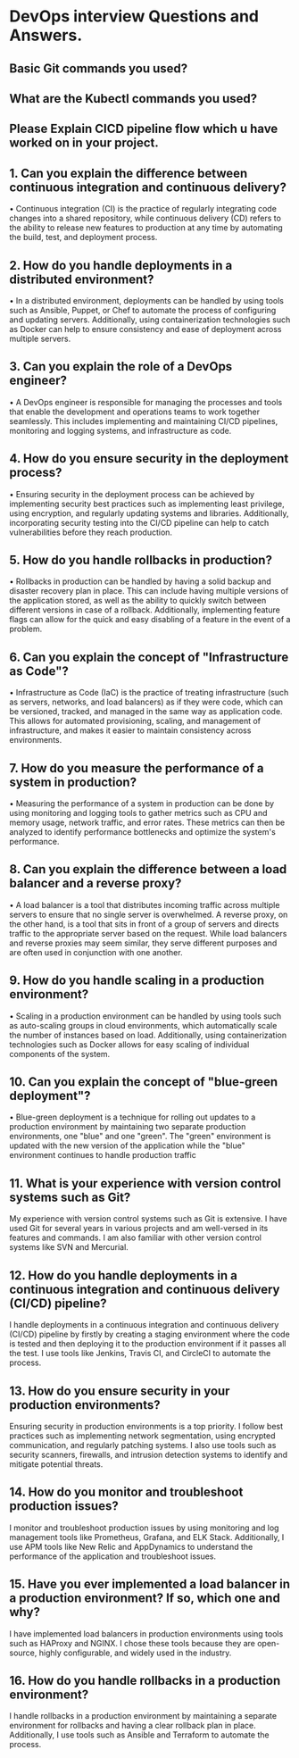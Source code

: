 
# DevOps interview Questions and Answers.
## Basic Git commands you used?
## What are the Kubectl commands you used?

## Please Explain CICD pipeline flow which u have worked on in your project.




## 1. Can you explain the difference between continuous integration and continuous delivery?

• Continuous integration (CI) is the practice of regularly integrating code changes into a shared repository, while continuous delivery (CD) refers to the ability to release new features to production at any time by automating the build, test, and deployment process.


## 2. How do you handle deployments in a distributed environment?

• In a distributed environment, deployments can be handled by using tools such as Ansible, Puppet, or Chef to automate the process of configuring and updating servers. Additionally, using containerization technologies such as Docker can help to ensure consistency and ease of deployment across multiple servers.


## 3. Can you explain the role of a DevOps engineer?

• A DevOps engineer is responsible for managing the processes and tools that enable the development and operations teams to work together seamlessly. This includes implementing and maintaining CI/CD pipelines, monitoring and logging systems, and infrastructure as code.


## 4. How do you ensure security in the deployment process?

• Ensuring security in the deployment process can be achieved by implementing security best practices such as implementing least privilege, using encryption, and regularly updating systems and libraries. Additionally, incorporating security testing into the CI/CD pipeline can help to catch vulnerabilities before they reach production.


## 5. How do you handle rollbacks in production?

• Rollbacks in production can be handled by having a solid backup and disaster recovery plan in place. This can include having multiple versions of the application stored, as well as the ability to quickly switch between different versions in case of a rollback. Additionally, implementing feature flags can allow for the quick and easy disabling of a feature in the event of a problem.


## 6. Can you explain the concept of "Infrastructure as Code"?

• Infrastructure as Code (IaC) is the practice of treating infrastructure (such as servers, networks, and load balancers) as if they were code, which can be versioned, tracked, and managed in the same way as application code. This allows for automated provisioning, scaling, and management of infrastructure, and makes it easier to maintain consistency across environments.


## 7. How do you measure the performance of a system in production?

•  Measuring the performance of a system in production can be done by using monitoring and logging tools to gather metrics such as CPU and memory usage, network traffic, and error rates. These metrics can then be analyzed to identify performance bottlenecks and optimize the system's performance.


## 8. Can you explain the difference between a load balancer and a reverse proxy?

• A load balancer is a tool that distributes incoming traffic across multiple servers to ensure that no single server is overwhelmed. A reverse proxy, on the other hand, is a tool that sits in front of a group of servers and directs traffic to the appropriate server based on the request. While load balancers and reverse proxies may seem similar, they serve different purposes and are often used in conjunction with one another.


## 9. How do you handle scaling in a production environment?

• Scaling in a production environment can be handled by using tools such as auto-scaling groups in cloud environments, which automatically scale the number of instances based on load. Additionally, using containerization technologies such as Docker allows for easy scaling of individual components of the system.


## 10. Can you explain the concept of "blue-green deployment"?

• Blue-green deployment is a technique for rolling out updates to a production environment by maintaining two separate production environments, one "blue" and one "green". The "green" environment is updated with the new version of the application while the "blue" environment continues to handle production traffic


## 11.  What is your experience with version control systems such as Git?

My experience with version control systems such as Git is extensive. I have used Git for several years in various projects and am well-versed in its features and commands. I am also familiar with other version control systems like SVN and Mercurial.


## 12. How do you handle deployments in a continuous integration and continuous delivery (CI/CD) pipeline?

I handle deployments in a continuous integration and continuous delivery (CI/CD) pipeline by firstly by creating a staging environment where the code is tested and then deploying it to the production environment if it passes all the test. I use tools like Jenkins, Travis CI, and CircleCI to automate the process.


## 13.  How do you ensure security in your production environments?

Ensuring security in production environments is a top priority. I follow best practices such as implementing network segmentation, using encrypted communication, and regularly patching systems. I also use tools such as security scanners, firewalls, and intrusion detection systems to identify and mitigate potential threats.


## 14.  How do you monitor and troubleshoot production issues?

I monitor and troubleshoot production issues by using monitoring and log management tools like Prometheus, Grafana, and ELK Stack. Additionally, I use APM tools like New Relic and AppDynamics to understand the performance of the application and troubleshoot issues.


## 15.  Have you ever implemented a load balancer in a production environment? If so, which one and why?

I have implemented load balancers in production environments using tools such as HAProxy and NGINX. I chose these tools because they are open-source, highly configurable, and widely used in the industry.


## 16.  How do you handle rollbacks in a production environment?

I handle rollbacks in a production environment by maintaining a separate environment for rollbacks and having a clear rollback plan in place. Additionally, I use tools such as Ansible and Terraform to automate the process.
